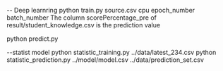 -- Deep learnring
python train.py source.csv cpu epoch_number batch_number
The column scorePercentage_pre of result/student_knowledge.csv is the prediction value

python predict.py 

--statist model
python statistic_training.py ../data/latest_234.csv
python statistic_prediction.py ../model/model.csv ../data/prediction_set.csv


